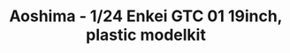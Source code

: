 ---
layout: product
title: "Aoshima - 1/24 Enkei GTC 01 19inch, plastic modelkit"
price: "TBA" 
desc: "N/A"
img_path: "/assets/img/AO53805.jpg"
brand: "N/A"
available: false
special_offer: false
new: false
soon: false
cat: "010000"
subcat: "013700"
subsubcat: "0N/A"
sifra: "AO53805"
popular: false
---